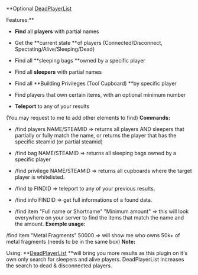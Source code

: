 **Optional
[DeadPlayerList](http://oxidemod.org/resources/deadplayerlist.696/)

Features:**

- **Find** all **players** with partial names

- Get the **current state **of players (Connected/Disconnect, Spectating/Alive/Sleeping/Dead)

- Find all **sleeping bags **owned by a specific player

- Find all **sleepers** with partial names

- Find all **Building Privileges (Tool Cupboard) **by specific player

- Find players that own certain items, with an optional minimum number

- **Teleport** to any of your results

(You may request to me to add other elements to find)
**Commands:**
- /find players NAME/STEAMID => returns all players AND sleepers that partially or fully match the name, or returns the player that has the specific steamid (or partial steamid)
- /find bag NAME/STEAMID => returns all sleeping bags owned by a specific player
- /find privilege NAME/STEAMID => returns all cupboards where the target player is whitelisted.
- /find tp FINDID => teleport to any of your previous results.

- /find info FINDID => get full informations of a found data.
- /find  item "Full name or Shortname" "Minimum amount" => this will look everywhere on your server to find the items that match the name and the amount.
**Exemple usage:**

/find item "Metal Fragments" 50000 => will show me who owns 50k+ of metal fragments (needs to be in the same box)
**Note:**

Using: **[DeadPlayerList](http://oxidemod.org/resources/deadplayerlist.696/) **will bring you more results as this plugin on it's own only search for sleepers and alive players. DeadPlayerList increases the search to dead & disconnected players.